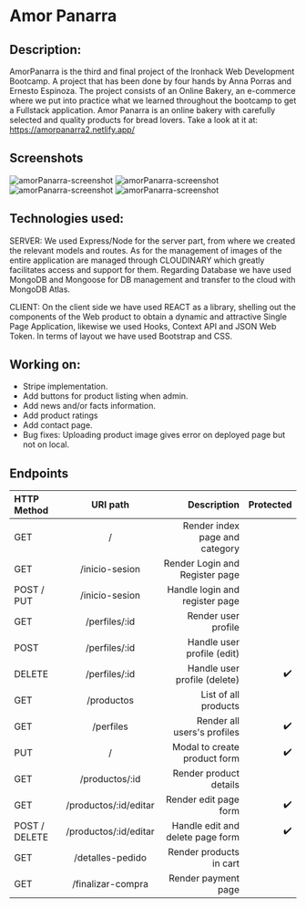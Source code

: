 # Amor Panarra

## Description:

AmorPanarra is the third and final project of the Ironhack Web Development Bootcamp. A project that has been done by four hands by Anna Porras and Ernesto Espinoza. The project consists of an Online Bakery, an e-commerce where we put into practice what we learned throughout the bootcamp to get a Fullstack application. Amor Panarra is an online bakery with carefully selected and quality products for bread lovers. Take a look at it at: https://amorpanarra2.netlify.app/

## Screenshots
![amorPanarra-screenshot](https://res.cloudinary.com/deif2qotx/image/upload/v1650645827/amorpanarra1_llhe2u.webp)
![amorPanarra-screenshot](https://res.cloudinary.com/deif2qotx/image/upload/v1650645826/amprpanarra2_p2dvdd.webp)
![amorPanarra-screenshot](https://res.cloudinary.com/deif2qotx/image/upload/v1650645826/amorpanarra3_t9ekou.webp)
![amorPanarra-screenshot](https://res.cloudinary.com/deif2qotx/image/upload/v1650645826/amorpanarra4_xv7jpi.webp)

## Technologies used:
SERVER: We used Express/Node for the server part, from where we created the relevant models and routes.
As for the management of images of the entire application are managed through CLOUDINARY which greatly facilitates access and support for them.
Regarding Database we have used MongoDB and Mongoose for DB management and transfer to the cloud with MongoDB Atlas.

CLIENT: On the client side we have used REACT as a library, shelling out the components of the Web product to obtain a dynamic and attractive Single Page Application, likewise we used Hooks, Context API and JSON Web Token.
In terms of layout we have used Bootstrap and CSS.

## Working on:
- Stripe implementation.
- Add buttons for product listing when admin.
- Add news and/or facts information.
- Add product ratings
- Add contact page.
- Bug fixes: Uploading product image gives error on deployed page but not on local.


## Endpoints

| HTTP Method | URI path            | Description      |      Protected |
| :---         |   :---:            |          ---:    |           ---: |
| GET          | /                  | Render index page and category   |          |
| GET          | /inicio-sesion     | Render Login and Register page                          |    |
| POST / PUT   | /inicio-sesion     | Handle login and register page   |    |
| GET          | /perfiles/:id      | Render user profile                        |    |
| POST         | /perfiles/:id      | Handle user profile (edit)    |    |
| DELETE       | /perfiles/:id      | Handle user profile (delete)    |  :heavy_check_mark:  |
| GET          | /productos         | List of all products  |    |
| GET          | /perfiles          | Render all users's profiles  | :heavy_check_mark:   |
| PUT          | /                  | Modal to create product form | :heavy_check_mark:   |
| GET          | /productos/:id     | Render product details   |  |
| GET          | /productos/:id/editar   | Render edit page form   |  :heavy_check_mark:  |
| POST / DELETE | /productos/:id/editar   | Handle edit and delete page form   |  :heavy_check_mark: |
| GET       | /detalles-pedido   | Render products in cart    |    |
| GET       | /finalizar-compra  | Render payment page    |    |
